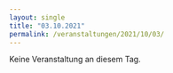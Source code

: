 ```yaml
---
layout: single
title: "03.10.2021"
permalink: /veranstaltungen/2021/10/03/
---
```


Keine Veranstaltung an diesem Tag.
